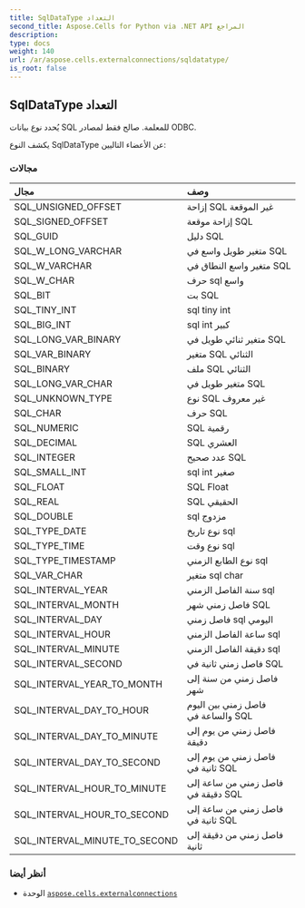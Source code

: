 ```yaml
---
title: SqlDataType التعداد
second_title: Aspose.Cells for Python via .NET API المراجع
description:
type: docs
weight: 140
url: /ar/aspose.cells.externalconnections/sqldatatype/
is_root: false
---
```

##  SqlDataType التعداد
يُحدد نوع بيانات SQL للمعلمة. صالح فقط لمصادر ODBC.



يكشف النوع SqlDataType عن الأعضاء التاليين:

###  مجالات
| مجال| وصف|
| :- | :- |
| SQL_UNSIGNED_OFFSET | إزاحة SQL غير الموقعة|
| SQL_SIGNED_OFFSET | إزاحة موقعة SQL|
| SQL_GUID | دليل SQL|
| SQL_W_LONG_VARCHAR | متغير طويل واسع في SQL|
| SQL_W_VARCHAR | متغير واسع النطاق في SQL|
| SQL_W_CHAR | حرف sql واسع|
| SQL_BIT | بت SQL|
| SQL_TINY_INT | sql tiny int|
| SQL_BIG_INT | sql int كبير|
| SQL_LONG_VAR_BINARY | متغير ثنائي طويل في SQL|
| SQL_VAR_BINARY | متغير SQL الثنائي|
| SQL_BINARY | ملف SQL الثنائي|
| SQL_LONG_VAR_CHAR | متغير طويل في SQL|
| SQL_UNKNOWN_TYPE | نوع SQL غير معروف|
| SQL_CHAR | حرف SQL|
| SQL_NUMERIC | SQL رقمية|
| SQL_DECIMAL | SQL العشري|
| SQL_INTEGER | عدد صحيح SQL|
| SQL_SMALL_INT | sql int صغير|
| SQL_FLOAT | SQL Float|
| SQL_REAL | SQL الحقيقي|
| SQL_DOUBLE | sql مزدوج|
| SQL_TYPE_DATE | نوع تاريخ sql|
| SQL_TYPE_TIME | نوع وقت sql|
| SQL_TYPE_TIMESTAMP | نوع الطابع الزمني sql|
| SQL_VAR_CHAR | متغير sql char|
| SQL_INTERVAL_YEAR | سنة الفاصل الزمني sql|
| SQL_INTERVAL_MONTH | فاصل زمني شهر SQL|
| SQL_INTERVAL_DAY | فاصل زمني sql اليومي|
| SQL_INTERVAL_HOUR |ساعة الفاصل الزمني sql|
| SQL_INTERVAL_MINUTE | دقيقة الفاصل الزمني sql|
| SQL_INTERVAL_SECOND | فاصل زمني ثانية في SQL|
| SQL_INTERVAL_YEAR_TO_MONTH | فاصل زمني من سنة إلى شهر|
| SQL_INTERVAL_DAY_TO_HOUR | فاصل زمني بين اليوم والساعة في SQL|
| SQL_INTERVAL_DAY_TO_MINUTE | فاصل زمني من يوم إلى دقيقة|
| SQL_INTERVAL_DAY_TO_SECOND | فاصل زمني من يوم إلى ثانية في SQL|
| SQL_INTERVAL_HOUR_TO_MINUTE | فاصل زمني من ساعة إلى دقيقة في SQL|
| SQL_INTERVAL_HOUR_TO_SECOND | فاصل زمني من ساعة إلى ثانية في SQL|
| SQL_INTERVAL_MINUTE_TO_SECOND | فاصل زمني من دقيقة إلى ثانية|



###  أنظر أيضا
* الوحدة [`aspose.cells.externalconnections`](..)
